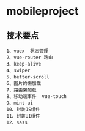 # mobileproject

## 技术要点
```
1、vuex  状态管理
2、vue-router 路由
3、keep-alive
4、swiper
5、better-scroll
6、图片的懒加载
7、路由懒加载
8、移动端事件  vue-touch
9、mint-ui
10、封装JS组件
11、封装UI组件
12、sass 

```

